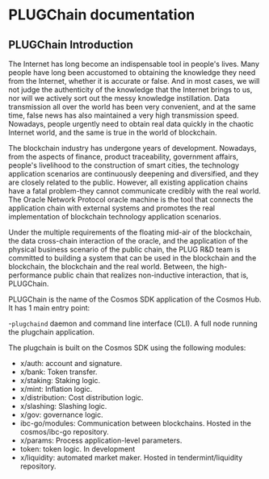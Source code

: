 # PLUGChain documentation

## PLUGChain Introduction

The Internet has long become an indispensable tool in people's lives. Many people have long been accustomed to obtaining the knowledge they need from the Internet, whether it is accurate or false. And in most cases, we will not judge the authenticity of the knowledge that the Internet brings to us, nor will we actively sort out the messy knowledge instillation. Data transmission all over the world has been very convenient, and at the same time, false news has also maintained a very high transmission speed. Nowadays, people urgently need to obtain real data quickly in the chaotic Internet world, and the same is true in the world of blockchain.

The blockchain industry has undergone years of development. Nowadays, from the aspects of finance, product traceability, government affairs, people's livelihood to the construction of smart cities, the technology application scenarios are continuously deepening and diversified, and they are closely related to the public. However, all existing application chains have a fatal problem-they cannot communicate credibly with the real world. The Oracle Network Protocol oracle machine is the tool that connects the application chain with external systems and promotes the real implementation of blockchain technology application scenarios.

Under the multiple requirements of the floating mid-air of the blockchain, the data cross-chain interaction of the oracle, and the application of the physical business scenario of the public chain, the PLUG R&D team is committed to building a system that can be used in the blockchain and the blockchain, the blockchain and the real world. Between, the high-performance public chain that realizes non-inductive interaction, that is, PLUGChain.

PLUGChain is the name of the Cosmos SDK application of the Cosmos Hub. It has 1 main entry point:

-`plugchaind` daemon and command line interface (CLI). A full node running the plugchain application.

The plugchain is built on the Cosmos SDK using the following modules:

- x/auth: account and signature.
- x/bank: Token transfer.
- x/staking: Staking logic.
- x/mint: Inflation logic.
- x/distribution: Cost distribution logic.
- x/slashing: Slashing logic.
- x/gov: governance logic.
- ibc-go/modules: Communication between blockchains. Hosted in the cosmos/ibc-go repository.
- x/params: Process application-level parameters.
- token: token logic. In development
- x/liquidity: automated market maker. Hosted in tendermint/liquidity repository.